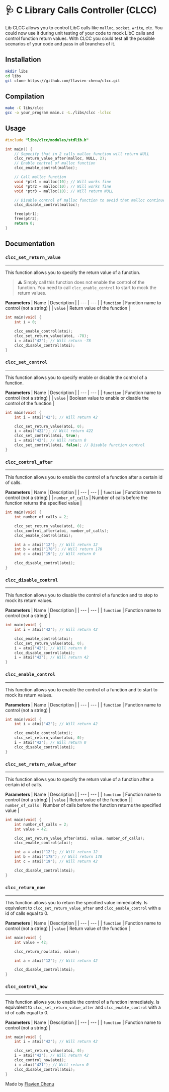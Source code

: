 # 🩺 C Library Calls Controller (CLCC)

Lib CLCC allows you to control LibC calls like `malloc`, `socket`, `write`, etc. You could now use it during unit testing of your code to mock LibC calls and control function return values. With CLCC you could test all the possible scenarios of your code and pass in all branches of it.

## Installation

```bash
mkdir libs
cd libs
git clone https://github.com/flavien-chenu/clcc.git
```

## Compilation

```bash
make -C libs/clcc
gcc -o your_program main.c -L./libs/clcc -lclcc
```

## Usage
```c
#include "libs/clcc/modules/stdlib.h"

int main() {
    // Sepecify that in 2 calls malloc function will return NULL
    clcc_return_value_after(malloc, NULL, 2);
    // Enable control of malloc function
    clcc_enable_control(malloc);

    // Call malloc function
    void *ptr1 = malloc(10); // Will works fine
    void *ptr2 = malloc(10); // Will works fine
    void *ptr3 = malloc(10); // Will return NULL

    // Disable control of malloc function to avoid that malloc continue to return NULL
    clcc_disable_control(malloc);

    free(ptr1);
    free(ptr2);
    return 0;
}
```

## Documentation


### `clcc_set_return_value`
---
This function allows you to specify the return value of a function.

> ⚠️ Simply call this function does not enable the control of the function. You need to call `clcc_enable_control` to start to mock the return values.

**Parameters**
| Name | Description |
| --- | --- |
| `function` | Function name to control (not a string) |
| `value` | Return value of the function |

```c
int main(void) {
    int i = 0;

    clcc_enable_control(atoi);
    clcc_set_return_value(atoi, -78);
    i = atoi("42"); // Will return -78
    clcc_disable_control(atoi);
}
```

### `clcc_set_control`
---
This function allows you to specify enable or disable the control of a function.

**Parameters**
| Name | Description |
| --- | --- |
| `function` | Function name to control (not a string) |
| `value` | Boolean value to enable or disable the control of the function |

```c
int main(void) {
    int i = atoi("42"); // Will return 42

    clcc_set_return_value(atoi, 0);
    i = atoi("422"); // Will return 422
    clcc_set_control(atoi, true);
    i = atoi("42"); // Will return 0
    clcc_set_control(atoi, false); // Disable function control
}
```

### `clcc_control_after`
---
This function allows you to enable the control of a function after a certain id of calls.

**Parameters**
| Name | Description |
| --- | --- |
| `function` | Function name to control (not a string) |
| `number_of_calls` | Number of calls before the function returns the specified value |

```c
int main(void) {
    int number_of_calls = 2;

    clcc_set_return_value(atoi, 0);
    clcc_control_after(atoi, number_of_calls);
    clcc_enable_control(atoi);

    int a = atoi("12"); // Will return 12
    int b = atoi("178"); // Will return 178
    int c = atoi("19"); // Will return 0

    clcc_disable_control(atoi);
}
```

### `clcc_disable_control`
---
This function allows you to disable the control of a function and to stop to mock its return values.

**Parameters**
| Name | Description |
| --- | --- |
| `function` | Function name to control (not a string) |

```c
int main(void) {
    int i = atoi("42"); // Will return 42

    clcc_enable_control(atoi);
    clcc_set_return_value(atoi, 0);
    i = atoi("42"); // Will return 0
    clcc_disable_control(atoi);
    i = atoi("42"); // Will return 42
}
```

### `clcc_enable_control`
---
This function allows you to enable the control of a function and to start to mock its return values.

**Parameters**
| Name | Description |
| --- | --- |
| `function` | Function name to control (not a string) |

```c
int main(void) {
    int i = atoi("42"); // Will return 42

    clcc_enable_control(atoi);
    clcc_set_return_value(atoi, 0);
    i = atoi("42"); // Will return 0
    clcc_disable_control(atoi);
}
```

### `clcc_set_return_value_after`
---
This function allows you to specify the return value of a function after a certain id of calls.

**Parameters**
| Name | Description |
| --- | --- |
| `function` | Function name to control (not a string) |
| `value` | Return value of the function |
| `number_of_calls` | Number of calls before the function returns the specified value |

```c
int main(void) {
    int number_of_calls = 2;
    int value = 42;

    clcc_set_return_value_after(atoi, value, number_of_calls);
    clcc_enable_control(atoi);

    int a = atoi("12"); // Will return 12
    int b = atoi("178"); // Will return 178
    int c = atoi("19"); // Will return 42

    clcc_disable_control(atoi);
}
```

### `clcc_return_now`
---
This function allows you to return the specified value immediately. Is equivalent to `clcc_set_return_value_after` and `clcc_enable_control` with a id of calls equal to 0.

**Parameters**
| Name | Description |
| --- | --- |
| `function` | Function name to control (not a string) |
| `value` | Return value of the function |


```c
int main(void) {
    int value = 42;

    clcc_return_now(atoi, value);

    int a = atoi("12"); // Will return 42

    clcc_disable_control(atoi);
}
```

### `clcc_control_now`
---
This function allows you to enable the control of a function immediately. Is equivalent to `clcc_set_return_value_after` and `clcc_enable_control` with a id of calls equal to 0.

**Parameters**
| Name | Description |
| --- | --- |
| `function` | Function name to control (not a string) |

```c
int main(void) {
    int i = atoi("42"); // Will return 42

    clcc_set_return_value(atoi, 0);
    i = atoi("42"); // Will return 42
    clcc_control_now(atoi);
    i = atoi("421"); // Will return 0
    clcc_disable_control(atoi);
}
```

Made by [Flavien Chenu](https://github.com/flavien-chenu)
